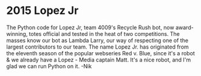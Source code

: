 # 2015 Lopez Jr

The Python code for Lopez Jr, team 4009's Recycle Rush bot, now award-winning, totes official and tested
in the heat of two competitions.
The masses know our bot as Lambda Larry, our way of respecting one of the largest contributors
to our team.
The name Lopez Jr. has originated from the eleventh season of the popular
webseries Red v. Blue, since it's a robot & we already have a Lopez - Media
captain Matt. It's a nice robot, and I'm glad we can run Python on it.
-Nik
